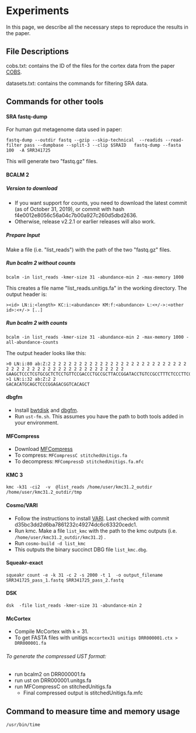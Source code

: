 # Experiments 

In this page, we describe all the necessary steps to reproduce the results in the paper.


## File Descriptions

cobs.txt: contains the ID of the files for the cortex data from the paper [COBS](https://arxiv.org/abs/1905.09624).

datasets.txt: contains the commands for filtering SRA data.

## Commands for other tools

#### SRA fastq-dump
For human gut metagenome data used in paper:

`fastq-dump --outdir fastq --gzip --skip-technical  --readids --read-filter pass --dumpbase --split-3 --clip $SRAID  
fastq-dump --fasta 100  -A SRR341725`

This will generate two "fastq.gz" files.

#### BCALM 2


##### Version to download
- If you want support for counts, you need to download the latest commit (as of October 31, 2019), or commit with hash f4e0012e8056c56a04c7b00a927c260d5dbd2636.  
- Otherwise, release v2.2.1 or earlier releases will also work.

##### Prepare Input 
Make a file (i.e. "list_reads") with the path of the two "fastq.gz" files. 

##### Run bcalm 2 without counts
`bcalm -in list_reads -kmer-size 31 -abundance-min 2 -max-memory 1000`

This creates a file name "list_reads.unitigs.fa" in the working directory. The output header is:

	><id> LN:i:<length> KC:i:<abundance> KM:f:<abundance> L:<+/->:<other id>:<+/-> [..]
	
	
##### Run bcalm 2 with counts
`bcalm -in list_reads -kmer-size 31 -abundance-min 2 -max-memory 1000 -all-abundance-counts`

The output header looks like this:

	>0 LN:i:80 ab:Z:2 2 2 2 2 2 2 2 2 2 2 2 2 2 2 2 2 2 2 2 2 2 2 2 2 2 2 2 2 2 2 2 2 2 2 2 2 2 2 2 2 2 2 2 2 2 2 2 2 2
	GAAGCTCCCTCGTGCGCTCTCCTGTTCCGACCCTGCCGCTTACCGGATACCTGTCCGCCTTTCTCCCTTCGGGAAGCGTG
	>1 LN:i:32 ab:Z:2 2
	GACACATGCAGCTCCCGGAGACGGTCACAGCT
	
#### dbgfm
- Install [bwtdisk](http://people.unipmn.it/manzini/bwtdisk/) and [dbgfm](https://github.com/jts/dbgfm). 
- Run `ust-fm.sh`. This assumes you have the path to both tools added in your environment.

#### MFCompress
- Download [MFCompress](http://bioinformatics.ua.pt/software/mfcompress/)
- To compress: `MFCompressC stitchedUnitigs.fa`
- To decompress: `MFCompressD stitchedUnitigs.fa.mfc`

#### KMC 3
`kmc -k31 -ci2  -v  @list_reads /home/user/kmc31.2_outdir /home/user/kmc31.2_outdir/tmp`

#### Cosmo/VARI
- Follow the instructions to install [VARI](https://github.com/cosmo-team/cosmo/tree/VARI). Last checked with commit d35bc3dd2d6ba7861232c49274dc6c63320cedc1.
- Run kmc. Make a file `list_kmc` with the path to the kmc outputs (i.e. `/home/user/kmc31.2_outdir/kmc31.2`) .
- Run `cosmo-build -d list_kmc`
- This outputs the binary succinct DBG file `list_kmc.dbg`.

#### Squeakr-exact
`squeakr count -e -k 31 -c 2 -s 2000 -t 1  -o output_filename SRR341725_pass_1.fastq SRR341725_pass_2.fastq`

#### DSK
`dsk  -file list_reads -kmer-size 31 -abundance-min 2`

#### McCortex
- Compile McCortex with k = 31.
- To get FASTA files with unitigs `mccortex31 unitigs DRR000001.ctx > DRR000001.fa`   

###### To generate the compressed UST format:
- run bcalm2 on DRR000001.fa
- run ust on DRR000001.unitgs.fa
- run MFCompressC on stitchedUnitigs.fa	
	- Final compressed output is stitchedUnitigs.fa.mfc


## Command to measure time and memory usage
`/usr/bin/time`
